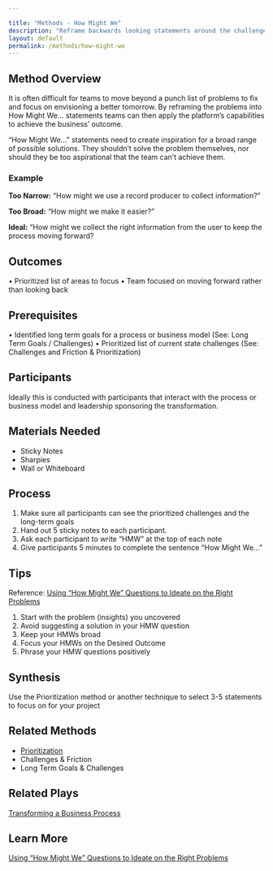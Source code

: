 ```yaml
---

title: "Methods - How Might We"
description: "Reframe backwards looking statements around the challenge with the current with an idealized view of the future"
layout: default
permalink: /methods/how-might-we
---
```

 
## Method Overview
It is often difficult for teams to move beyond a punch list of problems to fix and focus on envisioning a better tomorrow. By reframing the problems into How Might We… statements teams can then apply the platform’s capabilities to achieve the business’ outcome.

“How Might We…” statements need to create inspiration for a broad range of possible solutions. They shouldn’t solve the problem themselves, nor should they be too aspirational that the team can’t achieve them.

### Example
**Too Narrow:** “How might we use a record producer to collect information?”

**Too Broad:** “How might we make it easier?”

**Ideal:** “How might we collect the right information from the user to keep the process moving forward?

## Outcomes
•	Prioritized list of areas to focus
•	Team focused on moving forward rather than looking back

## Prerequisites
•	Identified long term goals for a process or business model (See: Long Term Goals / Challenges)
•	Prioritized list of current state challenges (See: Challenges and Friction & Prioritization)

## Participants
Ideally this is conducted with participants that interact with the process or business model and leadership sponsoring the transformation.

## Materials Needed
- Sticky Notes
- Sharpies
- Wall or Whiteboard

## Process
1.	Make sure all participants can see the prioritized challenges and the long-term goals
2.	Hand out 5 sticky notes to each participant.
3.	Ask each participant to write “HMW” at the top of each note
4.	Give participants 5 minutes to complete the sentence “How Might We…”

## Tips
Reference: [Using “How Might We” Questions to Ideate on the Right Problems](https://www.nngroup.com/articles/how-might-we-questions/)
1.	Start with the problem (insights) you uncovered
2.	Avoid suggesting a solution in your HMW question
3.	Keep your HMWs broad
4.	Focus your HMWs on the Desired Outcome
5.	Phrase your HMW questions positively
   
## Synthesis
Use the Prioritization method or another technique to select 3-5 statements to focus on for your project

## Related Methods
- [Prioritization](./prioritization)
- Challenges & Friction
- Long Term Goals & Challenges

## Related Plays
[Transforming a Business Process](/plays/transforming-a-business-process)

## Learn More
[Using “How Might We” Questions to Ideate on the Right Problems](https://www.nngroup.com/articles/how-might-we-questions/)

